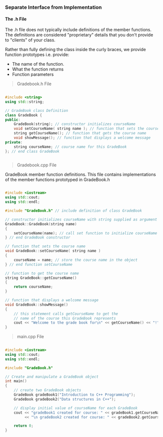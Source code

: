 ### Separate Interface from Implementation

#### The .h File

The .h file does not typically include definitions of the member functions.
The definitions are considered "proprietary" details that you don't provide
to "clients" of your class. 

Rather than fully defining the class inside the curly braces, 
we provide function prototypes i.e. provide:

* The name of the function.
* What the function returns
* Function parameters
 
> Gradebook.h File 
 
``` c++
 
#include <string>
using std::string;

// GradeBook class Definition
class GradeBook {
public:
    GradeBook(string); // constructor initializes courseName
    void setCourseName( string name ); // function that sets the course name
    string getCourseName(); // function that gets the course name
    void showMessage(); // function that displays a welcome message
private:
    string courseName; // course name for this GradeBook
}; // end class GradeBook
 
```
 
 > Gradebook.cpp File 

GradeBook member function definitions.
This file contains implementations of
the member functions prototyped in GradeBook.h
 
``` c++

#include <iostream>
using std::cout;
using std::endl;

#include "GradeBook.h" // include definition of class GradeBook

// constructor initializes courseName with string supplied as argument
GradeBook::GradeBook(string name)
{
    setCourseName(name); // call set function to initialize courseName
} // end GradeBook constructor

// function that sets the course name
void GradeBook::setCourseName( string name )
{
    courseName = name; // store the course name in the object
} // end function setCourseName

// function to get the course name
string GradeBook::getCourseName()
{
    return courseName;
}

// function that displays a welcome message
void GradeBook::showMessage()
{
    // this statement calls getCourseName to get the
    // name of the course this GradeBook represents
    cout << "Welcome to the grade book for\n" << getCourseName() << "!" << endl;
}

```

> main.cpp File 
 
``` c++
 
#include <iostream>
using std::cout;
using std::endl;

#include "GradeBook.h"

// Create and manipulate a GradeBook object
int main()
{
    // create two GradeBook objects
    GradeBook gradeBook1("Introduction to C++ Programming");
    GradeBook gradeBook2("Data structures in C++");

    // display initial value of courseName for each GradeBook
    cout << "gradeBook1 created for course: " << gradeBook1.getCourseName()
         << "\n gradeBook2 created for course: " << gradeBook2.getCourseName() << endl;

    return 0;
}
 
```